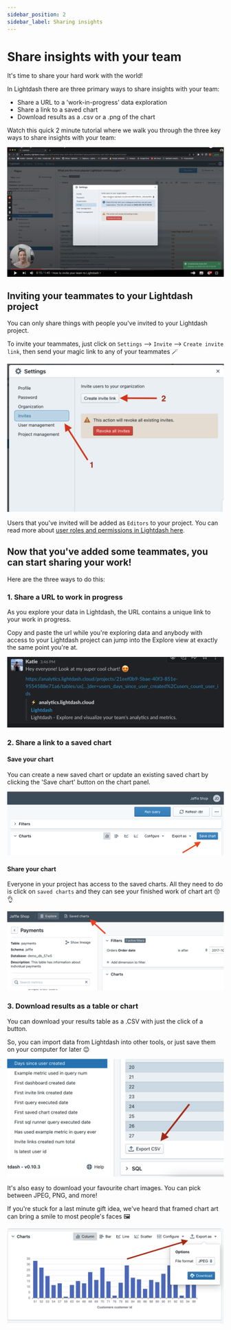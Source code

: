 ```yaml
---
sidebar_position: 2
sidebar_label: Sharing insights
---
```


# Share insights with your team

It's time to share your hard work with the world!

In Lightdash there are three primary ways to share insights with your team:

* Share a URL to a 'work-in-progress' data exploration
* Share a link to a saved chart
* Download results as a .csv or a .png of the chart

Watch this quick 2 minute tutorial where we walk you through the three key ways to share insights with your team:

[![tutorial sharing insights](./assets/tutorial_sharing_insights.png)](https://youtu.be/8ZmwHY2R8Gw)

## Inviting your teammates to your Lightdash project

You can only share things with people you've invited to your Lightdash project.

To invite your teammates, just click on `Settings` --> `Invite` --> `Create invite link`, then send your magic link to any of your teammates 🪄

![invite user action](./assets/invite_user_action.png)

Users that you've invited will be added as `Editors` to your project. You can read more about [user roles and permissions in Lightdash here](../../references/user_roles_and_permissions.md).

## Now that you've added some teammates, you can start sharing your work!

Here are the three ways to do this:

### 1. Share a URL to work in progress

As you explore your data in Lightdash, the URL contains a unique link to your work in progress.

Copy and paste the url while you're exploring data and anybody with access to your Lightdash project can jump into the Explore view at exactly the same point you're at.

![share chart link action](./assets/share_chart_link_action.png)

### 2. Share a link to a saved chart

#### Save your chart

You can create a new saved chart or update an existing saved chart by clicking the 'Save chart' button on the chart panel.

![save chart action](./assets/save_chart_action.png)

#### Share your chart

Everyone in your project has access to the saved charts. All they need to do is click on `saved charts` and they can see your finished work of chart art 😚👌

![view charts action](./assets/view_charts_action.png)

### 3. Download results as a table or chart

You can download your results table as a .CSV with just the click of a button.

So, you can import data from Lightdash into other tools, or just save them on your computer for later 😉

![export csv action](./assets/export_csv_action.png)

It's also easy to download your favourite chart images. You can pick between JPEG, PNG, and more!

If you're stuck for a last minute gift idea, we've heard that framed chart art can bring a smile to most people's faces 🖼

![export image action](./assets/export_image_action.png)
